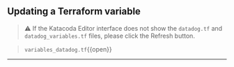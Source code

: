 ## Updating a Terraform variable

> ⚠️ If the Katacoda Editor interface does not show the `datadog.tf` and `datadog_variables.tf` files, please click the <i class="fa fa-sync"></i> Refresh button.

> `variables_datadog.tf`{{open}}

---
